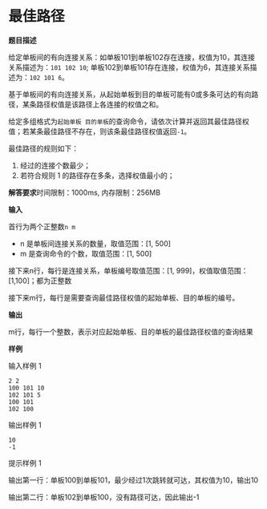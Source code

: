 # 最佳路径

**题目描述**

给定单板间的有向连接关系：如单板101到单板102存在连接，权值为10，其连接关系描述为：`101 102 10`; 单板102到单板101存在连接，权值为6，其连接关系描述为：`102 101 6`。

基于单板间的有向连接关系，从起始单板到目的单板可能有0或多条可达的有向路径，某条路径权值是该路径上各连接的权值之和。

给定多组格式为`起始单板 目的单板`的查询命令，请依次计算并返回其最佳路径权值；若某条最佳路径不存在，则该条最佳路径权值返回`-1`。

最佳路径的规则如下：

1.  经过的连接个数最少；
2.  若符合规则 1 的路径存在多条，选择权值最小的；

**解答要求**时间限制：1000ms, 内存限制：256MB

**输入**

首行为两个正整数`n m`

-   n 是单板间连接关系的数量，取值范围：[1, 500]
-   m 是查询命令的个数，取值范围：[1, 500]

接下来n行，每行是连接关系，单板编号取值范围：[1, 999]，权值取值范围：[1,100]；都为正整数

接下来m行，每行是需要查询最佳路径权值的起始单板、目的单板的编号。

**输出**

m行，每行一个整数，表示对应起始单板、目的单板的最佳路径权值的查询结果

**样例**

输入样例 1

```
2 2
100 101 10
102 101 5
100 101
102 100
```

输出样例 1

```
10
-1
```

提示样例 1

输出第一行：单板100到单板101，最少经过1次跳转就可达，其权值为10，输出10

输出第二行：单板102到单板100，没有路径可达，因此输出-1